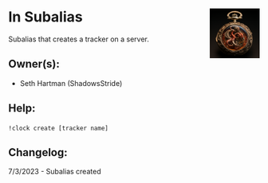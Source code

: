 <h1>In Subalias<img align="right" src="image.png" width="100px"></h1>

Subalias that creates a tracker on a server.

## Owner(s):
- Seth Hartman (ShadowsStride)

## Help:
`!clock create [tracker name]`

## Changelog:
7/3/2023 - Subalias created